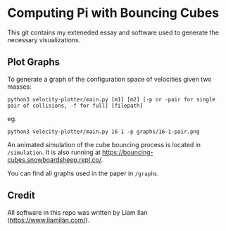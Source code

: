 # Computing Pi with Bouncing Cubes
This git contains my exteneded essay and software used to generate the necessary visualizations.

## Plot Graphs

To generate a graph of the configuration space of velocities given two masses:
```
python3 velocity-plotter/main.py [m1] [m2] [-p or -pair for single pair of collisions, -f for full] [filepath]
```

eg.
```
python3 velocity-plotter/main.py 16 1 -p graphs/16-1-pair.png
```

An animated simulation of the cube bouncing process is located in `/simulation`. It is also running at https://bouncing-cubes.snowboardsheep.repl.co/.

You can find all graphs used in the paper in `/graphs`. 

## Credit
All software in this repo was written by Liam Ilan (https://www.liamilan.com/).